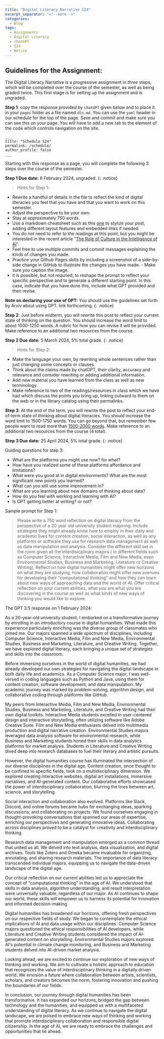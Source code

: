 ```yaml
---
title: "Digital Literacy Narrative S24"
excerpt_separator: "<!--more-->"
categories:
  - Blog
tags:
  - Assignments
  - Digital Literacy
  - chatGPT
  - S24
  - Notice
---
```


## Guidelines for the Assignment: 


The Digital Literacy Narrative is a progressive assignment in *three* steps, which will be completed over the course of the semester, as well as being graded twice. This first stage is for setting up the assignment and is ungraded.

**Step 1**: copy the response provided by `chatGPT` given below and to place it in your `pages` folder as a file named `dln.md`. You can use the `yaml` header in our schedule for the top of the page. Save and commit and make sure you can see this on your page. You will have to add a new tab to the element of the code which controls navigation on the site.

```
___
title: "Schedule S24"
permalink: /schedule/
author_profile: false
___
```

Starting with this response as a page, you will complete the following 3 steps over the course of the semester. 


**Step 1 Due date:** 8 February 2024, ungraded.
{: .notice}

> Hints for Step 1: 

- Rewrite a handful of details in the file to reflect the kind of digital literacies you feel that you have and that you want to work on this semester. 
- Adjust the perspective to be your own. 
- Stay at approximately 750 words.
- Use a markdown cheatsheet such as this [one](https://www.markdownguide.org/cheat-sheet) to stylize your post, adding different layout features and embedded links if needed. 
- You do not need to refer to the readings at this point, but you might be interested in the recent article "[The Role of Culture in the Intelligence of AI](https://www.transcript-publishing.com/978-3-8376-6710-3/ai-in-museums/?number=978-3-8394-6710-7)". 
- Feel free to use multiple commits and commit messages explaining the kinds of changes you made. 
- Practice your Github Pages skills by including a screenshot of a side-by-side change in GitHub to illustrate the changes you have made. - Make sure you caption the image.
- it is possible, but not requried, to reshape the prompt to reflect your specific perspective and to generate a different starting point. In this case, indicate that you have done this, include what GPT provided and then revise.

**Note on declaring your use of GPT:** You should use the guidelines set forth by Arxiv about using GPT. link forthcoming.
{: .notice}

**Step 2**: Just before midterm, you will rewrite this post to reflect your current state of thinking on the question. You should increase the word limit to about 1000-1250 words. A rubric for how you can revise it will be provided. Make reference to an additional two resources from the course. 

**Step 2 Due date:** 5 March 2024, 5% total grade.
{: .notice}

> Hints for Step 2: 

- Make the language your own, by rewriting whole sentences rather than just changing some concepts or clauses. 
- Think about the claims made by chatGPT, their clarity, accuracy and relevance and consider rewriting or adding additional information. 
- Add new material you have learned from the class as well as new terminology.
- Make reference to two of the readings/resources in class which we have had which discuss the points you bring up, linking outward to them on the web or in the library catalog using their permalinks. 


**Step 3**: At the end of the term, you will rewrite the post to reflect your end-of-term state of thinking about digital literacies. You should increase the word limit to 1500-1750 words. You can go beyond that, but remember few people want to read more than [1500-2000 words](https://rockcontent.com/blog/how-long-should-a-blog-post-be/). Make reference to an additional two resources from the course (4 total). 

**Step 3 Due date:** 25 April 2024, 5% total grade.
{: .notice}

Guiding questions for step 3: 
- What are the platforms you might use now? for what? 
- How have you realized some of these platforms affordance and limitations?
- What were you good at in digital environments? What are the most significant new points you learned? 
- What can you still use some improvement in? 
- What are you learning about new domains of thinking about data?
- How do you feel with working and learning with AI?
- Is GPT getting better at writing? or not?  



Sample prompt for Step 1: 

> Please write a 750 word reflection on digital literacy from the perspective of a 20 year old university student majoring. Include strategies they might already know how to employ in their daily and academic lives for content creation, social interaction, as well as any platforms or software they use for research data management as well as data manipulation and analysis. Consider the different skill set in the room given all the interdisicplinary majors ( in different fields such as Computer Science, Interactive Media, Film and New Media, even Environmental Studies, Business and Marketing, Literature or Creative Writing). Reflect on how digital humanities might offer new horizons on what they are studying, how collaboration might offer new avenues for developing their "computational thinking" and how they can learn about new ways of approaching data and the world of AI. Offer critical reflection on your current abilities, what you are what you are discovering in the course as well as what kinds of new ways of thinking you would like to explore.

The GPT 3.5 response on 1 February 2024: 

As a 20-year-old university student, I embarked on a transformative journey by enrolling in an introductory course in digital humanities. What made this experience particularly enriching was the diverse group of classmates who joined me. Our majors spanned a wide spectrum of disciplines, including Computer Science, Interactive Media, Film and New Media, Environmental Studies, Business and Marketing, Literature, and Creative Writing. Together, we have explored digital literacy, each bringing a unique set of strategies and skills into the classroom.

Before immersing ourselves in the world of digital humanities, we had already developed our own strategies for navigating the digital landscape in both daily life and academics. As a Computer Science major, I was well-versed in coding languages such as Python and Java, using them for content creation, software development, and data manipulation. My academic journey was marked by problem-solving, algorithm design, and collaborative coding through platforms like GitHub.

My peers from Interactive Media, Film and New Media, Environmental Studies, Business and Marketing, Literature, and Creative Writing had their own digital toolkits. Interactive Media students excelled in user-centered design and interactive storytelling, often utilizing software like Adobe Creative Suite. Film and New Media enthusiasts delved into multimedia production and digital narrative creation. Environmental Studies majors leveraged data analysis software for environmental research, while Business and Marketing students honed their skills in data analytics platforms for market analysis. Students in Literature and Creative Writing dived deep into research databases to fuel their literary and artistic pursuits.

However, the digital humanities course has illuminated the intersection of our diverse disciplines in the digital age. Content creation, once thought to be confined to specific fields, took on a multidisciplinary dimension. We explored creating interactive websites, digital art installations, immersive narratives, and AI-generated content. Our collaborative efforts showcased the power of interdisciplinary collaboration, blurring the lines between art, science, and storytelling.

Social interaction and collaboration also evolved. Platforms like Slack, Discord, and online forums became hubs for exchanging ideas, sparking discussions, and collaborating on projects. We found ourselves engaging in thought-provoking conversations that spanned our areas of expertise, enriching our perspectives and generating innovative ideas. Collaborating across disciplines proved to be a catalyst for creativity and interdisciplinary thinking.

Research data management and manipulation emerged as a common thread that united us all. We delved into text analysis, data visualization, and digital archives. Tools like Zotero and Omeka became invaluable for organizing, annotating, and sharing research materials. The importance of data literacy transcended individual majors, equipping us to navigate the data-driven landscape of the digital age.

Our critical reflection on our current abilities led us to appreciate the concept of "computational thinking" in the age of AI. We understood that skills in data analysis, algorithm understanding, and result interpretation were universally valuable, regardless of our major. As AI continues to shape our world, these skills will empower us to harness its potential for innovation and informed decision-making.

Digital humanities has broadened our horizons, offering fresh perspectives on our respective fields of study. We began to contemplate the ethical implications of AI and data usage within our disciplines. Computer Science majors questioned the ethical responsibilities of AI developers, while Literature and Creative Writing students considered the impact of AI-generated content on storytelling. Environmental Studies majors explored AI's potential in climate change monitoring, and Business and Marketing students delved into AI-driven market analysis.

Looking ahead, we are excited to continue our exploration of new ways of thinking and working. We aim to cultivate a holistic approach to education that recognizes the value of interdisciplinary thinking in a digitally driven world. We envision a future where collaboration between artists, scientists, scholars, and creators becomes the norm, fostering innovation and pushing the boundaries of our fields.

In conclusion, our journey through digital humanities has been transformative. It has expanded our horizons, bridged the gap between technology and the humanities, and equipped us with a multifaceted understanding of digital literacy. As we continue to navigate the digital landscape, we are poised to embrace new ways of thinking and working that promote interdisciplinary collaboration and responsible digital citizenship. In the age of AI, we are ready to embrace the challenges and opportunities that lie ahead.